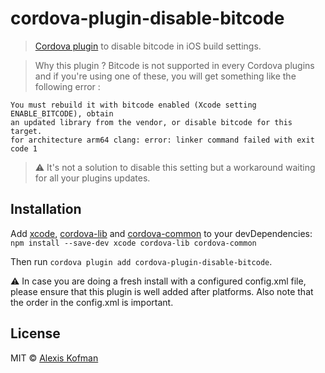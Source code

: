 # cordova-plugin-disable-bitcode

> [Cordova plugin](https://www.npmjs.com/package/cordova-plugin-disable-bitcode) to disable bitcode in iOS build settings.

> Why this plugin ?
Bitcode is not supported in every Cordova plugins and if you're using one of these, you will get something like the following error :
```
You must rebuild it with bitcode enabled (Xcode setting ENABLE_BITCODE), obtain
an updated library from the vendor, or disable bitcode for this target.
for architecture arm64 clang: error: linker command failed with exit code 1
```

> :warning: It's not a solution to disable this setting but a workaround waiting for all your plugins updates.

## Installation
  Add [xcode](https://www.npmjs.com/package/xcode), [cordova-lib](https://www.npmjs.com/package/cordova-lib) and [cordova-common](https://www.npmjs.com/package/cordova-common) to your devDependencies:
  `npm install --save-dev xcode cordova-lib cordova-common`

  Then run `cordova plugin add cordova-plugin-disable-bitcode`.

  :warning: In case you are doing a fresh install with a configured config.xml file, please ensure that this plugin is well added after platforms. Also note that the order in the config.xml is important.

## License

MIT © [Alexis Kofman](http://twitter.com/alexiskofman)

